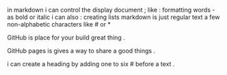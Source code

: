 in markdown i can control the display document ;
like : formatting words - as bold or italic 
i can also : creating lists
markdown is just regular text a few non-alphabetic characters like # or *

 

GitHub is place for your build great thing .

GitHub pages is gives a way to share a good things .

 

i can create a heading by adding one to six # before a text .